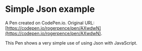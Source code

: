 # Simple Json example

A Pen created on CodePen.io. Original URL: [https://codepen.io/rogerpence/pen/AXwdwN](https://codepen.io/rogerpence/pen/AXwdwN).

This Pen shows a very simple use of using Json with JavaScript. 